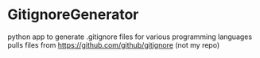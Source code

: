 # GitignoreGenerator
python app to generate .gitignore files for various programming languages
pulls files from https://github.com/github/gitignore (not my repo)
